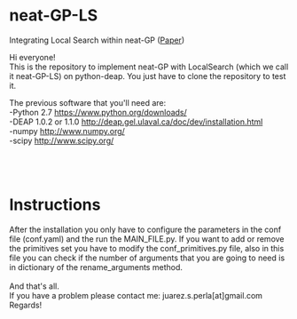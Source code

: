# neat-GP-LS
Integrating Local Search within neat-GP (<a href="https://drive.google.com/open?id=0B5lgI-N7tIFlVVdjT0lFWjZIQmM">Paper</a>)

Hi everyone!</br>
This is the repository to implement neat-GP with LocalSearch (which we call it neat-GP-LS) on python-deap.
You just have to clone the repository to test it. </br>

The previous software that you'll need are:<br>
-Python 2.7 https://www.python.org/downloads/<br>
-DEAP 1.0.2 or 1.1.0 http://deap.gel.ulaval.ca/doc/dev/installation.html<br>
-numpy http://www.numpy.org/ <br>
-scipy http://www.scipy.org/<br>
</br>
</br>
</br>
<h1>Instructions</h1>
After the installation you only have to configure the parameters in the conf file (conf.yaml) and the run the MAIN_FILE.py.
If you want to add or remove the primitives set you have to modify the conf_primitives.py file, also in this file you can check if the number of arguments that you are going to need is in dictionary of the rename_arguments method.
</br>
</br>
And that's all. <br>
If you have a problem please contact me: juarez.s.perla[at]gmail.com <br>
Regards!<br>
